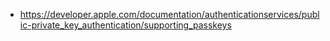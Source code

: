 - https://developer.apple.com/documentation/authenticationservices/public-private_key_authentication/supporting_passkeys
